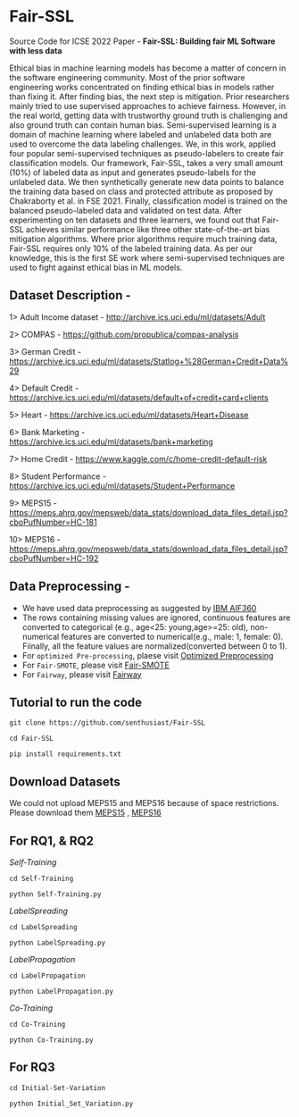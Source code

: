# Fair-SSL
Source Code for ICSE 2022 Paper - **Fair-SSL: Building fair ML Software with less data**

Ethical bias in machine learning models has become a matter of concern in the software engineering community. Most of the prior software engineering works concentrated on finding ethical bias in models rather than fixing it. After finding bias, the next step is mitigation. Prior researchers mainly tried to use supervised approaches to achieve fairness. However, in the real world, getting data with trustworthy ground truth is challenging and also ground truth can contain human bias. Semi-supervised learning is a domain of machine learning where labeled and unlabeled data both are used to overcome the data labeling challenges. We, in this work, applied four popular semi-supervised techniques as pseudo-labelers to create fair classification models. Our framework, Fair-SSL,  takes a very small amount (10\%) of labeled data as input and generates pseudo-labels for the unlabeled data. We then synthetically generate new data points to balance the training data based on class and protected attribute as proposed by Chakraborty et al. in FSE 2021. Finally, classification model is trained on the balanced pseudo-labeled data and validated on test data. After experimenting on ten datasets and three learners, we found out that Fair-SSL achieves similar performance like three other state-of-the-art bias mitigation algorithms. Where prior algorithms require much training data, Fair-SSL requires only 10\% of the labeled training data. As per our knowledge, this is the first SE work where semi-supervised techniques are used to fight against ethical bias in ML models.


## Dataset Description - 

1> Adult Income dataset - http://archive.ics.uci.edu/ml/datasets/Adult

2> COMPAS - https://github.com/propublica/compas-analysis

3> German Credit - https://archive.ics.uci.edu/ml/datasets/Statlog+%28German+Credit+Data%29 

4> Default Credit - https://archive.ics.uci.edu/ml/datasets/default+of+credit+card+clients

5> Heart - https://archive.ics.uci.edu/ml/datasets/Heart+Disease

6> Bank Marketing - https://archive.ics.uci.edu/ml/datasets/bank+marketing

7> Home Credit - https://www.kaggle.com/c/home-credit-default-risk

8> Student Performance - https://archive.ics.uci.edu/ml/datasets/Student+Performance

9> MEPS15 - https://meps.ahrq.gov/mepsweb/data_stats/download_data_files_detail.jsp?cboPufNumber=HC-181

10> MEPS16 - https://meps.ahrq.gov/mepsweb/data_stats/download_data_files_detail.jsp?cboPufNumber=HC-192



## Data Preprocessing -
* We have used data preprocessing as suggested by [IBM AIF360](https://github.com/IBM/AIF360)
* The rows containing missing values are ignored, continuous features are converted to categorical (e.g., age<25: young,age>=25: old), non-numerical features are converted to numerical(e.g., male: 1, female: 0). Fiinally, all the feature values are normalized(converted between 0 to 1). 
* For `optimized Pre-processing`, plaese visit [Optimized Preprocessing](https://github.com/Trusted-AI/AIF360/blob/master/aif360/algorithms/preprocessing/optim_preproc.py)
* For `Fair-SMOTE`, please visit [Fair-SMOTE](https://github.com/joymallyac/Fair-SMOTE)
* For `Fairway`, please visit [Fairway](https://github.com/joymallyac/Fairway)

## Tutorial to run the code

```git clone https://github.com/senthusiast/Fair-SSL```

```cd Fair-SSL```

```pip install requirements.txt```

## Download Datasets

We could not upload MEPS15 and MEPS16 because of space restrictions. Please download them [MEPS15](https://meps.ahrq.gov/mepsweb/data_stats/download_data_files_detail.jsp?cboPufNumber=HC-181) , [MEPS16](https://meps.ahrq.gov/mepsweb/data_stats/download_data_files_detail.jsp?cboPufNumber=HC-192)

## For RQ1, \& RQ2

*Self-Training*

```cd Self-Training```

```python Self-Training.py```

*LabelSpreading*

```cd LabelSpreading```

```python LabelSpreading.py```

*LabelPropagation*

```cd LabelPropagation```

```python LabelPropagation.py```

*Co-Training*

```cd Co-Training```

```python Co-Training.py```

## For RQ3

```cd Initial-Set-Variation```

```python Initial_Set_Variation.py```
